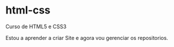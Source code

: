 # html-css
 Curso de HTML5 e CSS3


 Estou a aprender a criar Site e agora vou gerenciar os repositorios.
